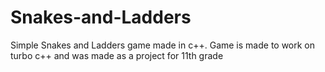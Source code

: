 # Snakes-and-Ladders
Simple Snakes and Ladders game made in c++.
Game is made to work on turbo c++ and was made as a project for 11th grade

